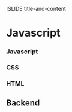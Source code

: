 !SLIDE title-and-content

# Javascript

<div class="box">
 <h3>Javascript</h3>
</div>
<div class="box">
 <h3>CSS</h3>
</div>
<div class="box">
 <h3>HTML</h3>
</div>
<div class="box wider">
 <h2>Backend</h2>
</div>
